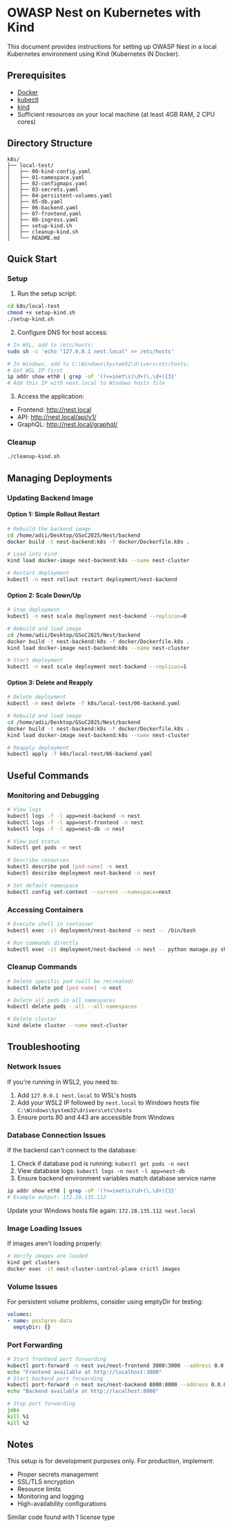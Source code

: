 # OWASP Nest on Kubernetes with Kind

This document provides instructions for setting up OWASP Nest in a local Kubernetes environment using Kind (Kubernetes IN Docker).

## Prerequisites

- [Docker](https://docs.docker.com/get-docker/)
- [kubectl](https://kubernetes.io/docs/tasks/tools/install-kubectl/)
- [kind](https://kind.sigs.k8s.io/docs/user/quick-start/#installation)
- Sufficient resources on your local machine (at least 4GB RAM, 2 CPU cores)

## Directory Structure

```
k8s/
├── local-test/
│   ├── 00-kind-config.yaml
│   ├── 01-namespace.yaml
│   ├── 02-configmaps.yaml
│   ├── 03-secrets.yaml
│   ├── 04-persistent-volumes.yaml
│   ├── 05-db.yaml
│   ├── 06-backend.yaml
│   ├── 07-frontend.yaml
│   ├── 08-ingress.yaml
│   ├── setup-kind.sh
│   ├── cleanup-kind.sh
│   └── README.md
```

## Quick Start

### Setup

1. Run the setup script:

```bash
cd k8s/local-test
chmod +x setup-kind.sh
./setup-kind.sh
```

2. Configure DNS for host access:

```bash
# In WSL, add to /etc/hosts:
sudo sh -c 'echo "127.0.0.1 nest.local" >> /etc/hosts'

# In Windows, add to C:\Windows\System32\drivers\etc\hosts:
# Get WSL IP first
ip addr show eth0 | grep -oP '(?<=inet\s)\d+(\.\d+){3}'
# Add this IP with nest.local to Windows hosts file
```

3. Access the application:

- Frontend: http://nest.local
- API: http://nest.local/api/v1/
- GraphQL: http://nest.local/graphql/

### Cleanup

```bash
./cleanup-kind.sh
```

## Managing Deployments

### Updating Backend Image

#### Option 1: Simple Rollout Restart

```bash
# Rebuild the backend image
cd /home/adii/Desktop/GSoC2025/Nest/backend
docker build -t nest-backend:k8s -f docker/Dockerfile.k8s .

# Load into kind
kind load docker-image nest-backend:k8s --name nest-cluster

# Restart deployment
kubectl -n nest rollout restart deployment/nest-backend
```

#### Option 2: Scale Down/Up

```bash
# Stop deployment
kubectl -n nest scale deployment nest-backend --replicas=0

# Rebuild and load image
cd /home/adii/Desktop/GSoC2025/Nest/backend
docker build -t nest-backend:k8s -f docker/Dockerfile.k8s .
kind load docker-image nest-backend:k8s --name nest-cluster

# Start deployment
kubectl -n nest scale deployment nest-backend --replicas=1
```

#### Option 3: Delete and Reapply

```bash
# Delete deployment
kubectl -n nest delete -f k8s/local-test/06-backend.yaml

# Rebuild and load image
cd /home/adii/Desktop/GSoC2025/Nest/backend
docker build -t nest-backend:k8s -f docker/Dockerfile.k8s .
kind load docker-image nest-backend:k8s --name nest-cluster

# Reapply deployment
kubectl apply -f k8s/local-test/06-backend.yaml
```

## Useful Commands

### Monitoring and Debugging

```bash
# View logs
kubectl logs -f -l app=nest-backend -n nest
kubectl logs -f -l app=nest-frontend -n nest
kubectl logs -f -l app=nest-db -n nest

# View pod status
kubectl get pods -n nest

# Describe resources
kubectl describe pod [pod-name] -n nest
kubectl describe deployment nest-backend -n nest

# Set default namespace
kubectl config set-context --current --namespace=nest
```

### Accessing Containers

```bash
# Execute shell in container
kubectl exec -it deployment/nest-backend -n nest -- /bin/bash

# Run commands directly
kubectl exec -it deployment/nest-backend -n nest -- python manage.py shell
```

### Cleanup Commands

```bash
# Delete specific pod (will be recreated)
kubectl delete pod [pod-name] -n nest

# Delete all pods in all namespaces
kubectl delete pods --all --all-namespaces

# Delete cluster
kind delete cluster --name nest-cluster
```

## Troubleshooting

### Network Issues

If you're running in WSL2, you need to:

1. Add `127.0.0.1 nest.local` to WSL's hosts
2. Add your WSL2 IP followed by `nest.local` to Windows hosts file `C:\Windows\System32\drivers\etc\hosts`
3. Ensure ports 80 and 443 are accessible from Windows

### Database Connection Issues

If the backend can't connect to the database:

1. Check if database pod is running: `kubectl get pods -n nest`
2. View database logs: `kubectl logs -n nest -l app=nest-db`
3. Ensure backend environment variables match database service name

```bash
ip addr show eth0 | grep -oP '(?<=inet\s)\d+(\.\d+){3}'
# Example output: 172.28.135.112
```
Update your Windows hosts file again:
`172.28.135.112 nest.local`


### Image Loading Issues

If images aren't loading properly:

```bash
# Verify images are loaded
kind get clusters
docker exec -it nest-cluster-control-plane crictl images
```

### Volume Issues

For persistent volume problems, consider using emptyDir for testing:

```yaml
volumes:
- name: postgres-data
  emptyDir: {}
```

### Port Forwarding
```bash
# Start frontend port forwarding
kubectl port-forward -n nest svc/nest-frontend 3000:3000 --address 0.0.0.0 &
echo "Frontend available at http://localhost:3000"
# Start backend port forwarding
kubectl port-forward -n nest svc/nest-backend 8000:8000 --address 0.0.0.0 &
echo "Backend available at http://localhost:8000"

# Stop port forwarding
jobs
kill %1
kill %2
```

## Notes

This setup is for development purposes only. For production, implement:
- Proper secrets management
- SSL/TLS encryption
- Resource limits
- Monitoring and logging
- High-availability configurations

Similar code found with 1 license type
